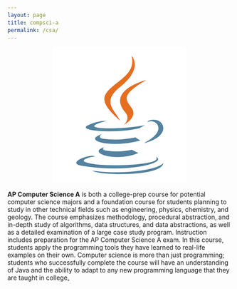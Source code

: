 ```yaml
---
layout: page
title: compsci-a
permalink: /csa/
---
```


<script src="https://www.w3schools.com/lib/w3.js"></script>
<p align="center"> <img src="/d-img/csa.png" border="0"></p>
<b>AP Computer Science A</b> is both a college-prep course for potential computer science majors and a foundation course for students planning to study in other technical fields such as engineering, physics, chemistry, and geology. The course emphasizes methodology, procedural abstraction, and in-depth study of algorithms, data structures, and data abstractions, as well as a detailed examination of a large case study program. Instruction includes preparation for the AP Computer Science A exam. In this course, students apply the programming tools they have learned to real-life examples on their own. Computer science is more than just programming; students who successfully complete the course will have an understanding of Java and the ability to adapt to any new programming language that they are taught in college<a href="javascript:void(0)" onclick="w3.toggleShow('#notes'); w3.toggleShow('#placeholder');">.</a>
  


<p id="placeholder" align="center"> <b>  </b> </p>

<p id='notes' style='display:none;'>		
<iframe src="https://apteacher.github.io/courses/index-csa.html" width="100%" height="1000" frameborder="0" marginheight="0" marginwidth="0">Loading…</iframe>
</p>
